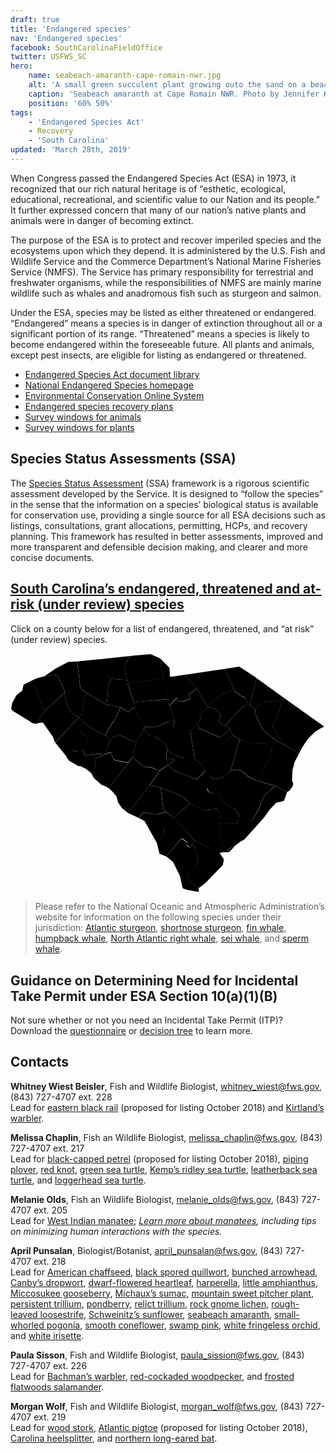```yaml
---
draft: true
title: 'Endangered species'
nav: 'Endangered species'
facebook: SouthCarolinaFieldOffice
twitter: USFWS_SC
hero:
    name: seabeach-amaranth-cape-romain-nwr.jpg
    alt: 'A small green succulent plant growing outo the sand on a beach.'
    caption: 'Seabeach amaranth at Cape Romain NWR. Photo by Jennifer Koches, USFWS.'
    position: '60% 50%'
tags:
    - 'Endangered Species Act'
    - Recovery
    - 'South Carolina'
updated: 'March 28th, 2019'
---
```


When Congress passed the Endangered Species Act (ESA) in 1973, it recognized that our rich natural heritage is of “esthetic, ecological, educational, recreational, and scientific value to our Nation and its people.” It further expressed concern that many of our nation’s native plants and animals were in danger of becoming extinct.

The purpose of the ESA is to protect and recover imperiled species and the ecosystems upon which they depend. It is administered by the U.S. Fish and Wildlife Service and the Commerce Department’s National Marine Fisheries Service (NMFS). The Service has primary responsibility for terrestrial and freshwater organisms, while the responsibilities of NMFS are mainly marine wildlife such as whales and anadromous fish such as sturgeon and salmon.

Under the ESA, species may be listed as either threatened or endangered. “Endangered” means a species is in danger of extinction throughout all or a significant portion of its range. “Threatened” means a species is likely to become endangered within the foreseeable future. All plants and animals, except pest insects, are eligible for listing as endangered or threatened.

- [Endangered Species Act document library](https://www.fws.gov/endangered/esa-library/#esa)
- [National Endangered Species homepage](https://www.fws.gov/endangered/)
- [Environmental Conservation Online System](https://ecos.fws.gov/ecp/)
- [Endangered species recovery plans](https://ecos.fws.gov/ecp0/pub/speciesRecovery.jsp?sort=1)
- [Survey windows for animals](/pdf/guidelines/south-carolina-survey-windows-for-animals.pdf)
- [Survey windows for plants](/pdf/guidelines/south-carolina-survey-windows-for-plants.pdf)

## Species Status Assessments (SSA)

The [Species Status Assessment](/endangered-species-act/species-status-assessments/) (SSA) framework is a rigorous scientific assessment developed by the Service.  It is designed to “follow the species” in the sense that the information on a species’ biological status is available for conservation use, providing a single source for all ESA decisions such as listings, consultations, grant allocations, permitting, HCPs, and recovery planning.  This framework has resulted in better assessments, improved and more transparent and defensible decision making, and clearer and more concise documents.

## [South Carolina’s endangered, threatened and at-risk (under review) species](https://ecos.fws.gov/ecp0/reports/species-listed-by-state-report?state=SC&status=listed)

Click on a county below for a list of endangered, threatened, and “at risk” (under review) species.

<svg class="south-carolina-svg" xmlns="http://www.w3.org/2000/svg" viewBox="0 0 294.5 223.6"><g id="layer1" transform="translate(-349.157 -349.783)"><a xlink:href="https://ecos.fws.gov/ecp0/reports/species-by-current-range-county?fips=45077"><path id="pickens" d="M380.7 371.1l11.1-1.3 2.6 3.2 4.2 9.2.6 1.7.5 2.5-.3.4-18.7 17.1-5.8-15.8-3.9-9.7 1-3.7 1-1.6 7.7-2"/><title>Pickens County, SC</title></a><a xlink:href="https://ecos.fws.gov/ecp0/reports/species-by-current-range-county?fips=45073"><path id="oconee" d="M373.1 373.1l-1 1.6-1 3.7 3.9 9.7 5.8 15.8-7.5 11.6-3.7-.5-3.6-2.5-15-9.2-1.2-1.9 1-5.5 3.9-7.1 5.4-4.2 1.3-5.8 5.6-2.7 6.1-3"/><title>Oconee County, SC</title></a><a xlink:href="https://ecos.fws.gov/ecp0/reports/species-by-current-range-county?fips=45013"><path id="beaufort" d="M521 524l23.5 12.1 3.5 5.1.3.6.2.9-.1 1.1-.7 3.7-.6.6-15 15.6-3.5 2.8-3.6 2.7-1.5-1.2-7.3-5.8-1-1.5-.5-1.6.1-.4.8-3.2 3.2-2.8 3.2-3.4 1.7-2.2.4-2v-4.7l-2.3-8.6-.3-.7-1.1-1.6-1.6-2 2.2-3.5"/><title>Beaufort County, SC</title></a><a xlink:href="https://ecos.fws.gov/ecp0/reports/species-by-current-range-county?fips=45049"><path id="hampton" d="M521 524l-2.1 3.5-1.5 3.1-1.1-.3-1.8-.7-.5-1.4.2-1-.2-1-2.2-2.1-2.5-1.6-1.2 1.1-13.3 15.9-6.3-2.5-2.6-10.6 1.1-.6 2.6-1.8 2.5-4.3.5-3.4.2-2.7 1-2.9.8-1.1.7-.6 6.7-5.9 19 20.9"/><title>Hampton County, SC</title></a><a xlink:href="https://ecos.fws.gov/ecp0/reports/species-by-current-range-county?fips=45053"><path id="jasper" d="M518.9 527.6l1.6 2 1.1 1.6.3.7 2.3 8.6v4.7l-.4 2-1.7 2.2-3.2 3.4-3.2 2.8-.8 3.2-.1.4.5 1.6 1 1.5 7.3 5.8 1.5 1.2v3.4l-11.3-2.1-3.4-1.3-.3-.3-.8-3.1-.6-2.9-.3-1.4-.8-3.8-6.4-13-5.4-4.5-1.2-.4 13.3-15.9 1.2-1.1 2.5 1.6 2.2 2.1.2 1-.2 1 .5 1.4 1.8.7 1.1.3 1.7-3.4"/><title>Jasper County, SC</title></a><a xlink:href="https://ecos.fws.gov/ecp0/reports/species-by-current-range-county?fips=45067"><path id="marion"  d="M578.5 401.8l.7-1.6 3.3-3.4 3.1-1.4 1.8-.4 12.3-1.2 3.1 1.9-4.3 13.8-1.7 3-2.5 3.5-.2.5.3 2.2.2.8 6.1 9.1 3.2 4.4 2.3 2.7-8.4-4-.7-1.3-11.2-8.4-.6-.6-1-1.8-6.4-13.7-.3-.5v-.3l.9-3.3"/><title>Marion County, SC</title></a><a xlink:href="https://ecos.fws.gov/ecp0/reports/species-by-current-range-county?fips=45033"><path id="dillon" d="M579.3 372.8l26.3 19.1-2.8 3.9-3.1-1.9-12.3 1.2-1.8.4-3.1 1.4-3.3 3.4-.7 1.6-5.9-4 6.7-25.1"/><title>Dillon County, SC</title></a><a xlink:href="https://ecos.fws.gov/ecp0/reports/species-by-current-range-county?fips=45051"><path id="horry" d="M602.8 395.7l2.8-3.9 29.3 20.9 7.7 5.5-2.5 1-4.8 2.9-2.3 1.7-3 2.9-.3.3-1.2 1.3-.6.6-.9 1.2-1.2 1.6-.4.5-3.6 5.5-2.1 4.1-.8 1.5-12.8-7.6-2.3-2.7-3.2-4.4-6.1-9.1-.2-.8-.3-2.2.2-.5 2.5-3.5 1.7-3 4.4-13.8"/><title>Horry County, SC</title></a><a xlink:href="https://ecos.fws.gov/ecp0/reports/species-by-current-range-county?fips=45019"><path id="charleston" d="M597.2 473.7l10.5 5.8-2.8 8.1-2.6.7-4.7 1-6.4 6.7-4.3 6.3-8.9 10.1-10.3 11.3-.6.3-.5.3-2 1.1-4.6 3.3-2.4 2.3-.5-.4-3.7 1.6-.7.8.7.6.1.2-.1.5-.5.1-1.1-.3-2.6-3.6-3.6-7.9-2.2-3.9 1.3-6.4-.2-3.5 7.1-.3 7.9.7.6-.1 2.3-5.3.6-3.2-5.3-6.1 7.2 3.6 6.2 2.6 2 5.5.9.4.6-.2.5-.4 6.4-10.6 1.6-5.2 3.5-7.5 8.6-7.9 2-1.1"/><title>Charleston County, SC</title></a><a xlink:href="https://ecos.fws.gov/ecp0/reports/species-by-current-range-county?fips=45035"><path id="dorchester" d="M542.2 479.8l1 .7 3.8 4.3-.6 1.5-.6.7 2 1.3 9.9 6.3 5.3 6.1-.6 3.2-2.3 5.3-.6.1-7.9-.7-7.1.3-1.3-12.7-.3-.7-.7-.5h-.2l-7.3.6-4.1.9-1.9-.3-.3-.2-11-6.5 15.3-13.8.3.3.3.4.1.6v.8l.2.5.7 1.1.7.4 3.1.7 4.1-.7"/><title>Dorchester County, SC</title></a><a xlink:href="https://ecos.fws.gov/ecp0/reports/species-by-current-range-county?fips=45015"><path id="berkeley" d="M554.8 460l1.1-.9.4-.1 4.8-.6 1.7.2 4.4 2.6 2 1.5.9 1.3.4.4 6.3 3.4 5.5 1.8 14.8 4.2-2.1 1.1-8.6 7.9-3.5 7.5-1.6 5.2-6.4 10.6-.5.4-.6.2-.9-.4-2-5.5-6.2-2.6-7.2-3.6-9.9-6.3-2-1.3.6-.7.6-1.5-3.8-4.3-1-.7 6.1-14.8 6.7-5"/><title>Berkeley County, SC</title></a><a xlink:href="https://ecos.fws.gov/ecp0/reports/species-by-current-range-county?fips=45043"><path id="georgetown" d="M597.7 431.7l8.4 4 12.8 7.6-3.7 7.2-.2.5-.4 1.1-.1.3v.2l-1.2 4.3-.2.7-.2 1-.1.2-.2 3.8-.1 2-.1 3.3v.1l.2.9v.2l.9 2.2-.5 2.5-.4.6-2.5 3.5-2.5 1.5-10.5-5.8-14.8-4.2-.4-1v-1.3l3.8-8.5 6.8-12.5.7-6.9.8-2 2.4-5 .3-.3 1-.2"/><title>Georgetown County, SC</title></a><a xlink:href="https://ecos.fws.gov/ecp0/reports/species-by-current-range-county?fips=45027"><path id="clarendon" d="M556.8 426.5l6.6 3.4-8.6 30.1-6.5 5-5.9 1.9-1.7.3-.8-.1-1.9-.6-2.4-1.6-1.9-1.8-3.1-3.7-3.3-5.7 6.6-10.3 11.1-7.1 11.8-9.8"/><title>Clarendon County, SC</title></a><a xlink:href="https://ecos.fws.gov/ecp0/reports/species-by-current-range-county?fips=45089"><path id="williamsburg" d="M597 430.4l.7 1.3-.9.3-.3.3-2.4 5-.8 2-.7 6.9-6.8 12.5-3.8 8.5v1.3l.4 1-5.5-1.8-6.3-3.4-.4-.4-.9-1.3-2-1.5-4.4-2.6-1.7-.2-4.8.6-.4.1-1.1.9 8.6-30.1 5.2 2.8 4.6.8 14 .3 3.1-1.1.5-.8 2.8-2.2.4-.2 1.2.1 1.7.9"/><title>Williamsburg County, SC</title></a><a xlink:href="https://ecos.fws.gov/ecp0/reports/species-by-current-range-county?fips=45041"><path id="florence" d="M571 397.5l1.5.3 5.9 4-.9 3.3v.3l.3.5 6.4 13.7 1 1.8.6.6 11.2 8.4-1.7-.8-1.2-.1-.4.2-2.8 2.2-.5.8-3.1 1.1-14-.3-4.6-.8-5.2-2.8-6.6-3.4-2.8-7-4.7-2 12-12.9 5.6-5.5 4-1.6"/><title>Florence County, SC</title></a><a xlink:href="https://ecos.fws.gov/ecp0/reports/species-by-current-range-county?fips=45069"><path id="marlboro" d="M549.1 364.3l14-2.3 15.4 10.2.8.6-6.7 25-1.5-.3v-.3l-1.8-4.5-.9-1.8-2.2-.9h-.4l-.2.1-.2-.1-7.1-5.4-.1-.2-.2-1.2.1-.4-9-18.5"/><title>Marlboro County, SC</title></a><a xlink:href="https://ecos.fws.gov/ecp0/reports/species-by-current-range-county?fips=45031"><path id="darlington" d="M558.2 383l-.1.4.2 1.2.1.2 7.1 5.4.2.1.2-.1h.4l2.2.9.9 1.8 1.8 4.5v.3L567 399l-5.6 5.5-12 12.9-.2.1-4.9-3.4-.9-1.2 1.6-2.2.3-3.1-2.4-3.9-2.5-2.5-2-.6-5.1-1v-.2L546 388l12.2-5"/><title>Darlington County, SC</title></a><a xlink:href="https://ecos.fws.gov/ecp0/reports/species-by-current-range-county?fips=45061"><path id="lee" d="M533.3 399.6l5.1 1 2 .6 2.5 2.5 2.4 3.9-.3 3.1-1.6 2.2.9 1.2 4.9 3.4.2-.1 4.7 2-1.1 3.1-7.5 5.1-.9.5-19.2-8.5-1-4.2.8-.9 1.4-3.8-.3-2.2-.2-.9 1.7-2.3 5.5-5.7"/><title>Lee County, SC</title></a><a xlink:href="https://ecos.fws.gov/ecp0/reports/species-by-current-range-county?fips=45055"><path id="kershaw" d="M523.3 382.8l10 16.7v.2l-5.5 5.8-1.7 2.3.2.9.3 2.2-1.4 3.8-.8.9-7.2 6.3-5.7 3.2-10.2-6.7 1.6-6.6-5.3-13.1 7-7.2h.3l.2 2.3 1.9.6 4 .1 6.7-2.5-2-3.8 7.6-5.4"/><title>Kershaw County, SC</title></a><a xlink:href="https://ecos.fws.gov/ecp0/reports/species-by-current-range-county?fips=45085"><path id="sumter" d="M524.4 415.5l1 4.2 19.2 8.5.9-.5 7.5-5.1 1.1-3.1 2.8 7-11.7 9.9-11.1 7.1-6.6 10.3-6.3-6.3-3.9-25.7 7.1-6.3"/><title>Sumter County, SC</title></a><a xlink:href="https://ecos.fws.gov/ecp0/reports/species-by-current-range-county?fips=45017"><path id="calhoun" d="M496.4 441.3l3.1 1.9 9.2 3.9 4.7.2 7.7.1 6.3 6.3 3.3 5.7-.7 1.6-6.1 5.8-1.9.5-20-8.2-5.5-5.2 4.8-3 1.6-1.6-.8-.6-1.6-.7-3.1.3-.9 1.4-1.5-.6-.1-6.1.1-.9 1.4-.8"/><title>Calhoun County, SC</title></a><a xlink:href="https://ecos.fws.gov/ecp0/reports/species-by-current-range-county?fips=45029"><path id="colleton" d="M517.6 489.5l11 6.5.3.2 1.9.3 4.1-.9 7.3-.6h.2l.7.5.3.7 1.3 12.7.2 3.5-1.3 6.4 2.2 3.9 3.6 7.9 2.6 3.6 1.1.3.5-.1.1-.5-.1-.2-.7-.6.7-.8 3.7-1.6.5.4-4.4 4.5h-.4l-5-.1-3.4.8L521 524l-19-20.7 15.3-13.5.3-.3"/><title>Colleton County, SC</title></a><a xlink:href="https://ecos.fws.gov/ecp0/reports/species-by-current-range-county?fips=45005"><path id="allendale" d="M502 503.4l-6.7 5.9-.7.6-.8 1.1-1 2.9-.2 2.7-.5 3.4-2.5 4.3-2.6 1.8-1.1.6-11.5-20.3-5-2.7 3.7-5.4 5.6.9 5.6 1.1 4.8-.8 5.3-1.6 7.6 5.5"/><title>Allendale County, SC</title></a><a xlink:href="https://ecos.fws.gov/ecp0/reports/species-by-current-range-county?fips=45009"><path id="bamberg" d="M517.2 489.8L502 503.4l-7.6-5.6-2.1-2.4-.3-1-1.8-14.8-.5-2.6-.7-2 7.1 3.1 6.5 2.2 1.9.7 6.1 3.2 6.6 5.6"/><title>Bamberg County, SC</title></a><a xlink:href="https://ecos.fws.gov/ecp0/reports/species-by-current-range-county?fips=45075"><path id="orangeburg" d="M496.6 454l5.5 5.2 20 8.2 1.9-.5 6.1-5.8.7-1.6 3.1 3.7 1.9 1.8 2.4 1.6 1.9.6.8.1 1.7-.3 5.9-1.9-6.1 14.8-3.9.6-3.1-.7-.7-.4-.7-1.1-.2-.5v-.8l-.1-.6-.3-.4-.3-.3-15.3 13.8-.4.4-6.7-5.7-6.1-3.2-1.9-.7-6.5-2.2-7.1-3.1-9.5-2.2 9.2-13.4 7.8-5.4"/><title>Orangeburg County, SC</title></a><a xlink:href="https://ecos.fws.gov/ecp0/reports/species-by-current-range-county?fips=45011"><path id="barnwell" d="M488.9 475l.7 2 .5 2.6 1.8 14.8.3 1 2.1 2.4-5.3 1.6-4.8.8-5.6-1.1-5.6-.9-3.7 5.4-10.1-4.7 20.2-26.1 9.5 2.2"/><title>Barnwell County, SC</title></a><a xlink:href="https://ecos.fws.gov/ecp0/reports/species-by-current-range-county?fips=45003"><path id="aiken" d="M463.4 446.7l.3.4 2.5 2.5 8.1 6.1 1.4.2h2.1l1.3.2 3.7 1 5.8 2.3-9.2 13.4-20.2 26.1-5.6-4.3-3.9-5.6-1.4-5.5-4-4.7-2.8-2.7-.5-.5 18.4-23.7 4-5.2"/><title>Aiken County, SC</title></a><a xlink:href="https://ecos.fws.gov/ecp0/reports/species-by-current-range-county?fips=45063"><path id="lexington" d="M473.6 421.5l7 5.9h1.7l2.2.2 2.2 1.3 5.4 3.9 1 1 2.2 3.4.2.4.8 3.6-1.4.9-.1.9.1 6.1 1.5.6.9-1.4 3.1-.3 1.6.7.8.6-1.6 1.6-4.8 3-7.9 5.3-5.8-2.3-3.7-1-1.3-.2h-2.1l-1.4-.2-8.1-6.1-2.5-2.5-.3-.4 3.7-15.2 6.6-9.8"/><title>Lexington County, SC</title></a><a xlink:href="https://ecos.fws.gov/ecp0/reports/species-by-current-range-county?fips=45079"><path id="richland" d="M502.9 411.6l-1.6 6.6 10.2 6.7 5.7-3.2 3.9 25.7-7.7-.1-4.7-.2-9.2-3.9-3.1-1.9-.8-3.6-.2-.4-2.2-3.4-1-1-5.4-3.9-2.2-1.3-2.2-.2h-1.7l-7-5.9.8-3.2 2 .1 9.6-.2 9.2-4.1 7.6-2.6"/><title>Richland County, SC</title></a><a xlink:href="https://ecos.fws.gov/ecp0/reports/species-by-current-range-county?fips=45039"><path id="fairfield" d="M496.7 392.4l.9 6.2 5.3 13.1-7.8 2.5-9.2 4.1-9.6.2-2-.1-9.1-17.4-.8-5.6 10.2-1 13.6-1.1 8.5-.9"/><title>Fairfield County, SC</title></a><a xlink:href="https://ecos.fws.gov/ecp0/reports/species-by-current-range-county?fips=45071"><path id="newberry" d="M465.3 400.9l9.1 17.4-.8 3.2-6.5 9.9-1.8.5-2.6-.6-1.7-.6-3.9-2.2-4.5-1.9-1.5-.4-6.7 1.7-1.6 1.8.2 1.1-5.1-4.2 1.5-3.5 4.7-8 1.6-1.6 3.6-7 2.7-6.3 7.7 4.5 2.1-2.8.9-.4 1.7-.5h.8l.1-.1"/><title>Newberry County, SC</title></a><a xlink:href="https://ecos.fws.gov/ecp0/reports/species-by-current-range-county?fips=45081"><path id="saluda" d="M442.9 430.8l-.2-1.1 1.6-1.8 6.7-1.7 1.5.4 4.5 1.9 3.9 2.2 1.7.6 2.6.6 1.8-.5-3.7 15.2-4.1 5.2-11.5-2.1-1.5-.9-.8-.7-2.3-5.8-2.2.2-4.3 1.7 6.3-13.4"/><title>Saluda County, SC</title></a><a xlink:href="https://ecos.fws.gov/ecp0/reports/species-by-current-range-county?fips=45037"><path id="edgefield" d="M436.6 444.5l4.3-1.7 2.2-.2 2.3 5.8.8.7 1.5.9 11.5 2.1-18.4 23.7-1-.9-5.9-2.5-5.2-9.1-.6-15 6.2-2.7 2.3-1.1"/><title>Edgefield County, SC</title></a><a xlink:href="https://ecos.fws.gov/ecp0/reports/species-by-current-range-county?fips=45065"><path id="mccormick" d="M434.4 445.5l-6.2 2.7.6 15 5.2 9.1-6.9-6.1-2.4-4.5-3.7-3.1-1.6-1.1-5.2-2.6h-.3l-.8.3-.4-.1-9-5.3-2.5-3.8 3.3-4.9 2.5-.8 2.2 1h.7l3.8-.4 2.9-.9 2.9 5.8 4.6-1.2 3.7-.6 6.3-.7.3 2.2"/><title>McCormick County, SC</title></a><a xlink:href="https://ecos.fws.gov/ecp0/reports/species-by-current-range-county?fips=45047"><path id="greenwood" d="M417.8 414.3l1.1 1.1 5.1 3.7 8.7 4.5 5.1 2.9 5.1 4.2-6.3 13.7-2.2 1-.2-2.2-6.3.7-3.7.6-4.6 1.2-2.9-5.8 1.9-2.2 1.1-1.5.8-2.1.3-2.1-.3-2.1-.8-2-1.3-1.7-.9-.8-1.2-.8-.8-.3-2.3-4.5 4.6-5.5"/><title>Greenwood County, SC</title></a><a xlink:href="https://ecos.fws.gov/ecp0/reports/species-by-current-range-county?fips=45059"><path id="laurens" d="M438.9 397.6l13 2.5-2.7 6.3-3.6 7-1.6 1.6-4.7 8-1.5 3.5-5.1-2.9-8.7-4.5-5.1-3.7-1.1-1.1-4.8-4.8 4-4.4-.7-3.7 1.8-8.4 1.5-6.7 19.3 11.3"/><title>Laurens County, SC</title></a><a xlink:href="https://ecos.fws.gov/ecp0/reports/species-by-current-range-county?fips=45001"><path id="abbeville" d="M413.1 409.5l4.8 4.8-4.5 5.6 2.3 4.5.8.3 1.2.8.9.8 1.3 1.7.8 2 .3 2.1-.3 2.1-.8 2.1-1.1 1.5-1.9 2.2-2.9.9-3.8.4h-.7l-2.2-1-2.5.8-3.3 4.9-10.5-13 22.1-23.5"/><title>Abbeville County, SC</title></a><a xlink:href="https://ecos.fws.gov/ecp0/reports/species-by-current-range-county?fips=45007"><path id="anderson" d="M380.8 403.9l18.7-17.1 2.7 10.8.2.6 1 2.3 2.6 4.3 7.1 4.7-22.3 23.5-2.2-5.8-6.3-8.8-2-3v-.2l-.6-.5-1.2-.4-2.1.3-2.4.6h-.1l-.7.3 7.6-11.6"/><title>Anderson County, SC</title></a><a xlink:href="https://ecos.fws.gov/ecp0/reports/species-by-current-range-county?fips=45087"><path id="union" d="M443.8 373.4l4.1.5 7.9.4 1.1.3.7.4 1.9 1.4-1 1.5 6 17.5.8 5.6-.1-.1h-.8l-1.7.5-.9.4-2.1 2.8-7.7-4.5-13-2.5.9-7.9.6-10.2 1.9-3.6 1.4-2.5"/><title>Union County, SC</title></a><a xlink:href="https://ecos.fws.gov/ecp0/reports/species-by-current-range-county?fips=45025"><path id="chesterfield" d="M526.1 367.6l23-3.3 9.1 18.8-12.1 5-12.7 11.5-10-16.7-11.4-13.2 14.1-2.1"/><title>Chesterfield County, SC</title></a><a xlink:href="https://ecos.fws.gov/ecp0/reports/species-by-current-range-county?fips=45057"><path id="lancaster" d="M488.9 354.2l4.7 4.8 4.2 4.2.4 7.4v.7l1.2.2 12.6-1.9 11.3 13.1-7.7 5.3 2 3.8-6.7 2.5-4-.1-1.9-.6-.2-2.3h-.3l-7 7.2-.9-6.2-2.2-6.4.1-2.5.8-3-1.3-3.6-1.3-3.2-.6-1-3.2-18.4"/><title>Lancaster County, SC</title></a><a xlink:href="https://ecos.fws.gov/ecp0/reports/species-by-current-range-county?fips=45023"><path id="chester" d="M492.3 372.6l.6 1 1.3 3.2 1.3 3.6-.8 3-.1 2.5 2.2 6.4-8.4.9-13.6 1.1-10.2 1-6-17.5 33.7-5.2"/><title>Chester County, SC</title></a><a xlink:href="https://ecos.fws.gov/ecp0/reports/species-by-current-range-county?fips=45091"><path id="york" d="M463.4 351.9l16.7-1.5 8.8 3.9 3.4 18.4-33.9 5.3 1-1.5-1.1-2-1.9-5-.9-6.4v-.4l3.9-8.1 1.7-2.4 2.3-.3"/><title>York County, SC</title></a><a xlink:href="https://ecos.fws.gov/ecp0/reports/species-by-current-range-county?fips=45021"><path id="cherokee" d="M437.6 354.6l23.5-2.5-1.7 2.4-3.9 8.1v.4l.9 6.4 1.9 5 1.1 2-1.9-1.4-.7-.4-1.1-.3-7.9-.4-4.1-.5-3-1.6-3.2-6.5-6.3-10 6.4-.7"/><title>Cherokee County, SC</title></a><a xlink:href="https://ecos.fws.gov/ecp0/reports/species-by-current-range-county?fips=45083"><path id="spartanburg" d="M425.8 355.8l5.6-.6 6.3 10 3.2 6.5 3 1.6-1.5 2.5-1.9 3.6-.6 10.2-.9 7.9-19.2-11.2-5.2-4.1-.2-.6-1.3-11.3-1.7-13 14.4-1.5"/><title>Spartanburg County, SC</title></a><a xlink:href="https://ecos.fws.gov/ecp0/reports/species-by-current-range-county?fips=45045"><path id="greenville" d="M403.1 357.7l8.2-.4 1.7 13 1.3 11.3.2.6 5.2 4.1-1.5 6.7-1.8 8.4.7 3.7-4 4.4-7.1-4.7-2.6-4.3-1-2.3-.2-.6-2.7-10.8.3-.4-.5-2.5-.6-1.7-4.2-9.2-2.6-3.2-11.1 1.3 10.4-7.1 11.9-6.3"/><title>Greenville County, SC</title></a></g></svg>

> Please refer to the National Oceanic and Atmospheric Administration’s website for information on the following species under their jurisdiction:   [Atlantic sturgeon](https://www.fisheries.noaa.gov/species/atlantic-sturgeon), [shortnose sturgeon](https://www.fisheries.noaa.gov/species/shortnose-sturgeon), [fin whale](https://www.fisheries.noaa.gov/species/fin-whale), [humpback whale](https://www.fisheries.noaa.gov/species/humpback-whale), [North Atlantic right whale](https://www.fisheries.noaa.gov/species/north-atlantic-right-whale), [sei whale](https://www.fisheries.noaa.gov/species/sei-whale), and [sperm whale](https://www.fisheries.noaa.gov/species/sperm-whale).

## Guidance on Determining Need for Incidental Take Permit under ESA Section 10(a)(1)(B)

Not sure whether or not you need an Incidental Take Permit (ITP)? Download the [questionnaire](https://www.fws.gov/southeast/pdf/guidelines/questionnaire-for-potential-applicants-under-section-10.pdf) or [decision tree](https://www.fws.gov/southeast/pdf/guidelines/section-10-trigger-graphic.pdf) to learn more.

## Contacts

**Whitney Wiest Beisler**, Fish and Wildlife Biologist, whitney_wiest@fws.gov, (843) 727-4707 ext. 228  
Lead for [eastern black rail](https://ecos.fws.gov/ecp0/profile/speciesProfile?sId=7717) (proposed for listing October 2018) and [Kirtland’s warbler](https://ecos.fws.gov/ecp0/profile/speciesProfile?spcode=B03I).

**Melissa Chaplin**, Fish an Wildlife Biologist, melissa_chaplin@fws.gov, (843) 727-4707 ext. 217  
Lead for [black-capped petrel](https://ecos.fws.gov/ecp0/profile/speciesProfile?spcode=B0AS) (proposed for listing October 2018), [piping plover](https://ecos.fws.gov/ecp0/profile/speciesProfile?sId=6039), [red knot](https://ecos.fws.gov/ecp0/profile/speciesProfile?sId=1864), [green sea turtle](https://ecos.fws.gov/ecp0/profile/speciesProfile?spcode=C00S), [Kemp’s ridley sea turtle](https://ecos.fws.gov/ecp0/profile/speciesProfile?spcode=C00O), [leatherback sea turtle](https://ecos.fws.gov/ecp0/profile/speciesProfile?spcode=C00F), and [loggerhead sea turtle](https://ecos.fws.gov/ecp0/profile/speciesProfile?sId=1110).

**Melanie Olds**, Fish an Wildlife Biologist, melanie_olds@fws.gov, (843) 727-4707 ext. 205  
Lead for [West Indian manatee](https://ecos.fws.gov/ecp0/profile/speciesProfile?spcode=A007); *[Learn more about manatees](/wildlife/mammals/manatee/), including tips on minimizing human interactions with the species.*

**April Punsalan**, Biologist/Botanist, april_punsalan@fws.gov, (843) 727-4707 ext. 218  
Lead for [American chaffseed](https://ecos.fws.gov/ecp0/profile/speciesProfile?sId=1286), [black spored quillwort](https://ecos.fws.gov/ecp0/profile/speciesProfile?spcode=S015), [bunched arrowhead](https://ecos.fws.gov/ecp0/profile/speciesProfile?spcode=Q219), [Canby’s dropwort](https://ecos.fws.gov/ecp0/profile/speciesProfile?sId=7738), [dwarf-flowered heartleaf](https://ecos.fws.gov/ecp0/profile/speciesProfile?spcode=Q1XA), [harperella](https://ecos.fws.gov/ecp0/profile/speciesProfile?spcode=Q2H9), [little amphianthus](https://ecos.fws.gov/ecp0/profile/speciesProfile?spcode=Q1ST), [Miccosukee gooseberry](https://ecos.fws.gov/ecp0/profile/speciesProfile?spcode=Q217), [Michaux’s sumac](https://ecos.fws.gov/ecp0/profile/speciesProfile?spcode=Q2HH), [mountain sweet pitcher plant](https://ecos.fws.gov/ecp0/profile/speciesProfile?spcode=Q2I0), [persistent trillium](https://ecos.fws.gov/ecp0/profile/speciesProfile?spcode=Q23D), [pondberry](https://ecos.fws.gov/ecp0/profile/speciesProfile?spcode=Q2CO), [relict trillium](https://ecos.fws.gov/ecp0/profile/speciesProfile?spcode=Q2RG), [rock gnome lichen](https://ecos.fws.gov/ecp0/profile/speciesProfile?spcode=U001), [rough-leaved loosestrife](https://ecos.fws.gov/ecp0/profile/speciesProfile?spcode=Q2DF), [Schweinitz’s sunflower](https://ecos.fws.gov/ecp0/profile/speciesProfile?spcode=Q2B7), [seabeach amaranth](https://ecos.fws.gov/ecp0/profile/speciesProfile?spcode=Q2MZ), [small-whorled pogonia](https://ecos.fws.gov/ecp0/profile/speciesProfile?spcode=Q1XL), [smooth coneflower](https://ecos.fws.gov/ecp0/profile/speciesProfile?spcode=Q293), [swamp pink](https://ecos.fws.gov/ecp0/profile/speciesProfile?spcode=Q2B8), [white fringeless orchid](https://ecos.fws.gov/ecp0/profile/speciesProfile?spcode=Q2GF), and [white irisette](https://ecos.fws.gov/ecp0/profile/speciesProfile?spcode=Q39D).

**Paula Sisson**, Fish and Wildlife Biologist, paula_sission@fws.gov, (843) 727-4707 ext. 226  
Lead for [Bachman’s warbler](https://ecos.fws.gov/ecp0/profile/speciesProfile?spcode=B03G), [red-cockaded woodpecker](https://ecos.fws.gov/ecp0/profile/speciesProfile?sId=7614), and [frosted flatwoods salamander](https://ecos.fws.gov/ecp0/profile/speciesProfile?sId=4981).

**Morgan Wolf**, Fish and Wildlife Biologist, morgan_wolf@fws.gov, (843) 727-4707 ext. 219  
Lead for [wood stork](https://ecos.fws.gov/ecp0/profile/speciesProfile?spcode=B06O), [Atlantic pigtoe](https://ecos.fws.gov/ecp0/profile/speciesProfile?sId=5164) (proposed for listing October 2018), [Carolina heelsplitter](https://ecos.fws.gov/ecp0/profile/speciesProfile?sId=3534), and [northern long-eared bat](https://ecos.fws.gov/ecp0/profile/speciesProfile?sId=9045).
